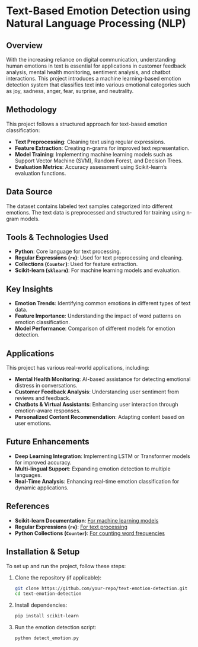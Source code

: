 # Text-Based Emotion Detection using Natural Language Processing (NLP)

## Overview
With the increasing reliance on digital communication, understanding human emotions in text is essential for applications in customer feedback analysis, mental health monitoring, sentiment analysis, and chatbot interactions. This project introduces a machine learning-based emotion detection system that classifies text into various emotional categories such as joy, sadness, anger, fear, surprise, and neutrality.

## Methodology
This project follows a structured approach for text-based emotion classification:
- **Text Preprocessing**: Cleaning text using regular expressions.
- **Feature Extraction**: Creating n-grams for improved text representation.
- **Model Training**: Implementing machine learning models such as Support Vector Machine (SVM), Random Forest, and Decision Trees.
- **Evaluation Metrics**: Accuracy assessment using Scikit-learn’s evaluation functions.

## Data Source
The dataset contains labeled text samples categorized into different emotions. The text data is preprocessed and structured for training using n-gram models.

## Tools & Technologies Used
- **Python**: Core language for text processing.
- **Regular Expressions (`re`)**: Used for text preprocessing and cleaning.
- **Collections (`Counter`)**: Used for feature extraction.
- **Scikit-learn (`sklearn`)**: For machine learning models and evaluation.

## Key Insights
- **Emotion Trends**: Identifying common emotions in different types of text data.
- **Feature Importance**: Understanding the impact of word patterns on emotion classification.
- **Model Performance**: Comparison of different models for emotion detection.

## Applications
This project has various real-world applications, including:
- **Mental Health Monitoring**: AI-based assistance for detecting emotional distress in conversations.
- **Customer Feedback Analysis**: Understanding user sentiment from reviews and feedback.
- **Chatbots & Virtual Assistants**: Enhancing user interaction through emotion-aware responses.
- **Personalized Content Recommendation**: Adapting content based on user emotions.

## Future Enhancements
- **Deep Learning Integration**: Implementing LSTM or Transformer models for improved accuracy.
- **Multi-lingual Support**: Expanding emotion detection to multiple languages.
- **Real-Time Analysis**: Enhancing real-time emotion classification for dynamic applications.

## References
- **Scikit-learn Documentation**: [For machine learning models](https://scikit-learn.org/stable/)
- **Regular Expressions (`re`)**: [For text processing](https://docs.python.org/3/library/re.html)
- **Python Collections (`Counter`)**: [For counting word frequencies](https://docs.python.org/3/library/collections.html)

## Installation & Setup
To set up and run the project, follow these steps:

1. Clone the repository (if applicable):
   ```bash
   git clone https://github.com/your-repo/text-emotion-detection.git
   cd text-emotion-detection
   ```
2. Install dependencies:
   ```bash
   pip install scikit-learn
   ```
3. Run the emotion detection script:
   ```bash
   python detect_emotion.py
   ```



